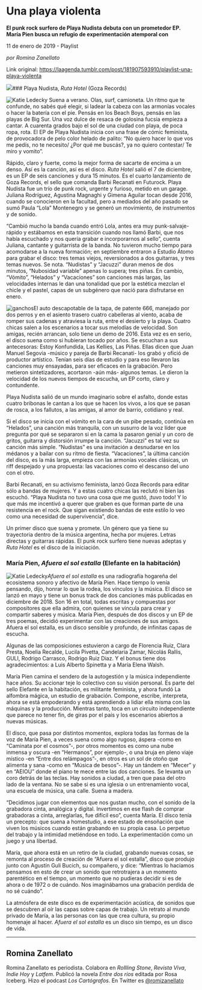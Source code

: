 # Una playa violenta

**El punk rock surfero de Playa Nudista debuta con un prometedor EP. María Pien busca un refugio de experimentación atemporal con**

11 de enero de 2019 - Playlist

_por Romina Zanellato_

Link original: https://laagenda.tumblr.com/post/181907593910/playlist-una-playa-violenta

![](https://64.media.tumblr.com/5fae312dbfa9adef3c4bde7e8e263d6a/tumblr_inline_pl67t7CyKE1t6q87u_500.jpg)### Playa Nudista, *Ruta Hotel* (Goza Records)

![Katie Ledecky](https://64.media.tumblr.com/584d75a8b0ec42ca95a2b83d769d13a6/tumblr_inline_pl67t7DKbd1t6q87u_400.jpg)
Suena a verano. Olas, surf, camioneta. Un ritmo que te confunde, no sabés qué elegir, si ladear la cabeza con las armonías vocales o hacer la batería con el pie. Pensás en los Beach Boys, pensás en las playas de Big Sur. Una voz dulce de resaca de golosina fucsia empieza a cantar. A cuarenta grados bajo el sol de una ciudad con playa, de poca ropa, rota. El EP de Playa Nudista inicia con una frase de cómic feminista, de provocadora de pelo color helado de palito: “No quiero hacer lo que vos me pedís, no te necesito/ ¿Por qué me buscás?, ya no quiero contestar/ Te miro y vomito”. 

Rápido, claro y fuerte, como la mejor forma de sacarte de encima a un denso. Así es la canción, así es el disco. *Ruta Hotel* salió el 7 de diciembre, es un EP de seis canciones y dura 15 minutos. Es el cuarto lanzamiento de Goza Records, el sello que comanda Barbi Recanati en Futurock. Playa Nudista fue un trío de punk rock, urgente y furioso, metido en un garage. Juliana Rodríguez, Agustina Magnaghi y Gimena Aguilar tocan desde 2016, cuando se conocieron en la facultad, pero a mediados del año pasado se sumó Paula “Lola” Montenegro y se generó un movimiento, de instrumentos y de sonido.

“Cambió mucho la banda cuando entró Lola, antes era muy punk-salvaje-rápido y estábamos en esta transición cuando nos llamó Barbi, que nos había escuchado y nos quería grabar e incorporarnos al sello”, cuenta Juliana, cantante y guitarrista de la banda. No tuvieron mucho tiempo para acomodarse a la nueva formación; en septiembre entraron a Estudio Átomo para grabar el disco: tres temas viejos, reversionados a dos guitarras, y tres temas nuevos. Se nota. “Nudistas” y “Jacuzzi” duran menos de dos minutos, “Nubosidad variable” apenas lo supera; tres piñas. En cambio, “Vómito”, “Helados” y “Vacaciones” son canciones más largas, las velocidades internas le dan una tonalidad que por la estética mezclan el chicle y el pastel, capas de un subgénero que nació para disfrutarse en enero. 

![ganchos](https://64.media.tumblr.com/5fae312dbfa9adef3c4bde7e8e263d6a/tumblr_inline_pl67t7CyKE1t6q87u_500.jpg)El auto descapotable de la tapa, de patente 666, manejado por dos perros y en el asiento trasero cuatro cabelleras al viento, acaba de romper sus cadenas y atraviesa la ruta, entre el desierto y la playa. Cuatro chicas salen a los escenarios a tocar sus melodías de velocidad. Son amigas, recién arrancan, solo tiene un demo de 2016. Esta vez es en serio, el disco suena como si hubieran tocado por años. Se escuchan a sus antecesoras: Estoy Konfundida, Las Kellies, Las Piñas. Ellas dicen que Juan Manuel Segovia -músico y pareja de Barbi Recanati- los grabó y ofició de productor artístico. Tenían seis días de estudio y para eso llevaron las canciones muy ensayadas, para ser eficaces en la grabación. Pero metieron sintetizadores, acortaron -aún más- algunos temas. Le dieron la velocidad de los nuevos tiempos de escucha, un EP corto, claro y contundente.

Playa Nudista salió de un mundo imaginario sobre el asfalto, donde estas cuatro bribonas le cantan a los que se hacen los vivos, a los que se pasan de rosca, a los fallutos, a las amigas, al amor de barrio, cotidiano y real.

Si el disco se inicia con el vómito en la cara de un pibe pesado, continúa en “Helados”, una canción más tranquila, con un susurro de la voz líder que pregunta por qué se separaron si en la cama la pasaron genial y un coro de gritos, guitarra y distorsión irrumpe la canción. “Jacuzzi” es tal vez su canción más simple. “Nudistas” es una invitación a desnudarse en los médanos y a bailar con su ritmo de fiesta. “Vacaciones”, la última canción del disco, es la más larga, empieza con las armonías vocales clásicas, un riff despejado y una propuesta: las vacaciones como el descanso del uno con el otro.

Barbi Recanati, en su activismo feminista, lanzó Goza Records para editar sólo a bandas de mujeres. Y a estas cuatro chicas las reclutó ni bien las escuchó. “Playa Nudista no tuvo una cosa que me gustó, ¡tuvo todo! Y lo que más me incentivó a querer que graben es que forman parte de una resistencia en el rock. Que sigan existiendo bandas de este estilo lo veo como una necesidad de supervivencia”, dice.

Un primer disco que suena y promete. Un género que ya tiene su trayectoria dentro de la música argentina, hecha por mujeres. Letras directas y guitarras rápidas. El punk rock surfero tiene nuevas adeptas y *Ruta Hotel* es el disco de la iniciación. 

### María Pien, *Afuera el sol estalla* (Elefante en la habitación)

![Katie Ledecky](https://64.media.tumblr.com/521d223f848af476c4bf2e11a0a00926/tumblr_inline_pl67t8U32Q1t6q87u_250.jpg)*Afuera el sol estalla* es una radiografía hogareña del ecosistema sonoro y afectivo de María Pien. Hace tiempo lo venía pensando, dijo, honrar lo que la rodea, los vínculos y la música. El disco se lanzó en mayo y tiene un bonus track de dos canciones más publicadas en diciembre de 2018. Son 16 en total, todas escritas y compuestas por compositores que ella admira, con quienes se vincula para crear y compartir saberes y música. María Pien, después de dos discos y un EP de tres poemas, decidió experimentar con las creaciones de sus amigos. Afuera el sol estalla, es un disco sensible y profundo, de infinitas capas de escucha.

Algunas de las composiciones estuvieron a cargo de Florencia Ruiz, Clara Presta, Noelia Recalde, Lucila Pivetta, Candelaria Zamar, Nicolás Rallis, GULI, Rodrigo Carrasco, Rodrigo Ruiz Diaz. Y el bonus tiene dos agradecimientos: a Luis Alberto Spinetta y a María Elena Walsh. 

María Pien camina el sendero de la autogestión y la música independiente hace años. Su accionar teje lo colectivo con su visión personal. Es parte del sello Elefante en la habitación, es militante feminista, y ahora fundó La alfombra mágica, un estudio de grabación. Compone, escribe, interpreta, ahora se está empoderando y está aprendiendo a lidiar ella misma con las máquinas y la producción. Mientras tanto, toca en un circuito independiente que parece no tener fin, de giras por el país y los escenarios abiertos a nuevas músicas.

El disco, que pasa por distintos momentos, explora todas las formas de la voz de María Pien, a veces suena como algo rugoso, áspera -como en “Caminata por el cosmos”-, por otros momentos es como una nube inmensa y oscura -en “Hermanos”, por ejemplo-, o una bruja en pleno viaje místico -en “Entre dos relámpagos”-, en otros es un sol de otoño que alimenta y sana -como en “Música de besos”-. Hay un tándem en “Mecer” y en “AEIOU” donde el piano te mece entre las dos canciones. Se levanta un coro detrás de las teclas. Hay sonidos a ciudad, a tren que pasa del otro lado de la ventana. No se sabe si es una iglesia o un entrenamiento vocal, una escuela de música, una calle. Suena a madera. 

“Decidimos jugar con elementos que nos gustan mucho, con el sonido de la grabadora cinta, analógica y digital. Invertimos en ese flash de comprar grabadoras a cinta, arreglarlas, fue difícil eso”, cuenta María. El disco tenía un precepto: que suena a homestudio, a ese estado de ensoñación que viven los músicos cuando están grabando en su propia casa. Lo perpetuo del trabajo y la intimidad metiéndose en todo. La experimentación como un juego y una libertad.

María, que ahora está en un retiro de la ciudad, grabando nuevas cosas, se remonta al proceso de creación de “Afuera el sol estalla”, disco que produjo junto con Agustín Guli Bucich, su compañero, y dice: “Mientras lo hacíamos pensamos en esto de crear un sonido que retrotrajera a un momento parentético en el tiempo, un momento que no pudieras decidir si es de ahora o de 1972 o de cuándo. Nos imaginábamos una grabación perdida de no sé cuándo”.

La atmósfera de este disco es de experimentación acústica, de sonidos que se descubren al oír las capas sobre capas de trabajo. Un retrato al mundo privado de María, a las personas con las que crea cultura, su propio homenaje al hacer. *Afuera el sol estalla* es un disco sin tiempo, es un disco de vida.

  




---

Romina Zanellato
----------------

 Romina Zanellato es periodista. Colabora en *Rollling Stone*, *Revista Viva*, *Indie Hoy* y *Latfem*. Publicó la novela *Entre dos ríos* editada por Rosa Iceberg. Hizo el podcast *Los Cartógrafos*. En Twitter es [@romizanellato](https://twitter.com/romizanellato?lang=es) 

